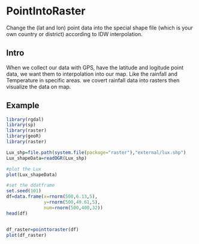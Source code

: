 # PointIntoRaster
Change the (lat and lon) point data into the special shape file (which is your own country or district)  according to IDW interpolation.

## Intro
When we collect our data with GPS, have the latitude and logitude point data, we want them to interpolation into our map.
Like the rainfall and Temperature in specific areas. we covert rainfall data into rasters then visualize the data on map.
## Example
``` r
library(rgdal)
library(sp)
library(raster)
library(geoR)
library(raster)

Lux_shp=file.path(system.file(package="raster"),"external/lux.shp")
Lux_shapeData=readOGR(Lux_shp)

#plot the Lux
plot(Lux_shapeData)

#set the ddatframe 
set.seed(101)
df=data.frame(x=rnorm(500,6.13,5),
              y=rnorm(500,49.61,5),
              num=rnorm(500,400,32))
head(df)


df_raster=pointtoraster(df)
plot(df_raster)
```

